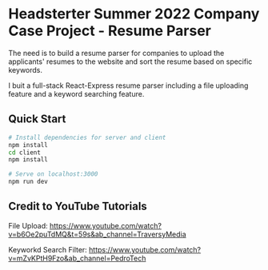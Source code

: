 #  Headsterter Summer 2022 Company Case Project - Resume Parser

The need is to build a resume parser for companies to upload the applicants' resumes to the website and sort the resume based on specific keywords.

I buit a full-stack React-Express resume parser including a file uploading feature and a keyword searching feature.

## Quick Start

```bash
# Install dependencies for server and client
npm install
cd client
npm install

# Serve on localhost:3000
npm run dev
```

## Credit to YouTube Tutorials

File Upload: https://www.youtube.com/watch?v=b6Oe2puTdMQ&t=59s&ab_channel=TraversyMedia

Keyworkd Search Filter: https://www.youtube.com/watch?v=mZvKPtH9Fzo&ab_channel=PedroTech
